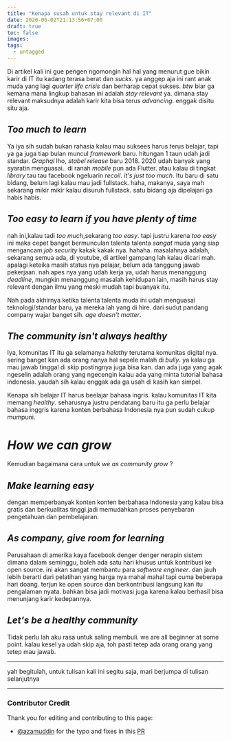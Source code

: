 ```yaml
---
title: "Kenapa susah untuk stay relevant di IT"
date: 2020-06-02T21:13:56+07:00
draft: true
toc: false
images:
tags:
  - untagged
---
```


Di artikel kali ini gue pengen ngomongin hal hal yang menurut  gue bikin karir  di IT itu kadang  terasa berat dan _sucks_. ya anggep aja ini rant anak muda yang lagi _quarter life crisis_ dan berharap cepat sukses.
*btw* biar ga kemana mana lingkup bahasan ini adalah *stay relevant* ya. dimana  stay relevant maksudnya adalah karir  kita bisa terus _advancing_. enggak disitu situ aja.

## _Too much to learn_
Ya iya sih sudah bukan rahasia kalau mau suksees harus terus belajar, tapi ya ga juga tiap bulan muncul _framework_ baru. hitungan 1 taun udah jadi standar. *Graphql* lho, _stabel release_ baru 2018. 2020 udah banyak yang syaratin menguasai.. di ranah _mobile_ pun ada Flutter. atau kalau di tingkat _library_ tau tau facebook ngeluarin *recoil*. _it's just too much_. 
Itu baru di satu bidang, belum lagi kalau mau  jadi fullstack. haha, makanya, saya mah sekarang  mikir mikir kalau disuruh fullstack. satu bidang aja  dipelajari ga habis habis.

## _Too easy to learn if you have plenty of time_
nah ini,kalau tadi _too much_,sekarang _too easy_. tapi justru karena _too easy_ ini maka cepet banget bermunculan talenta talenta *sangat* muda yang siap mengancam _job security_ kakak kakak nya. hahaha. masalahnya adalah, sekarang semua ada, di youtube, di artikel gampang lah kalau dicari mah. apalagi keteika masih status nya pelajar, belum ada tanggung jawab pekerjaan. nah  apes nya yang udah kerja ya, udah harus menanggung _deadline_, mungkin menanggung masalah kehidupan lain, masih harus stay relevant dengan ilmu yang meski mudah tapi buanyak itu.

Nah pada akhirnya ketika talenta talenta muda ini udah menguasai teknologi/standar baru, ya mereka lah yang di hire. dari sudut pandang company wajar banget sih. _age doesn't matter_. 

## _The community isn't always healthy_
Iya, komunitas IT itu ga selamanya _helathy_ terutama komunitas digital nya. sering banget kan  ada orang nanya hal sepele malah di _bully_. ya kalau ga mau jawab tinggal di skip postingnya juga bisa kan.  dan ada juga yang agak ngeselin adalah orang  yang ngecengin kalau ada yang minta tutorial bahasa indonesia. yaudah sih kalau enggak ada ga usah di kasih kan simpel. 

Kenapa sih belajar IT harus beelajar bahasa ingris. kalau komunitas IT kita memang _healthy_. seharusnya justru pendatang baru itu ga perlu belajar bahasa inggris karena konten berbahasa Indonesia nya pun sudah cukup mumpuni.

# _How we can grow_
Kemudian bagaimana cara untuk _we as community grow_ ?

## _Make learning easy_
dengan memperbanyak konten konten berbahasa Indonesia yang kalau bisa gratis dan berkualitas tinggi.jadi memudahkan proses penyebaran pengetahuan dan pembelajaran.

## _As company, give room for learning_
Perusahaan di amerika kaya facebook denger denger nerapin sistem dimana dalam seminggu, boleh ada satu hari khusus  untuk kontribusi ke open source. ini akan sangat  membantu para _software engineer_. dan jauh  lebih berarti dari pelatihan yang harga nya mahal mahal tapi cuma beberapa hari doang. terjun ke open source dan berkontribusi langsung kan itu pengalaman nyata. bahkan bisa jadi motivasi juga karena kalau berhasil bisa menunjang karir kedepannya. 

## _Let's be a healthy community_
Tidak perlu lah aku rasa untuk saling membuli. we are all beginner at some point. kalau kesel ya udah skip aja, toh pasti tetep ada orang orang yang tetep mau jawab. 


---

yah begitulah, untuk tulisan kali ini segitu saja, mari berjumpa di tulisan selanjutnya

---

### Contributor Credit
Thank you for editing and contributing to this page:<br/>
- [@azamuddin](https://github.com/azamuddin) for the typo and fixes in this [PR](https://github.com/hanipcode/blog/pull/1)